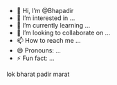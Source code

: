 - 👋 Hi, I’m @Bhapadir
- 👀 I’m interested in ...
- 🌱 I’m currently learning ...
- 💞️ I’m looking to collaborate on ...
- 📫 How to reach me ...
- 😄 Pronouns: ...
- ⚡ Fun fact: ...

<!---
Bhapadir/Bhapadir is a ✨ special ✨ repository because its `README.md` (this file) appears on your GitHub profile.
You can click the Preview link to take a look at your changes.
--->
lok bharat padir
 marat

